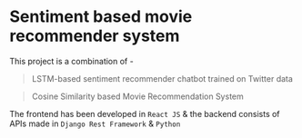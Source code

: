 # Sentiment based movie recommender system

This project is a combination of -
> LSTM-based sentiment recommender chatbot trained on Twitter data

> Cosine Similarity based Movie Recommendation System

The frontend has been developed in ```React JS``` & the backend consists of APIs made in ```Django Rest Framework``` & ```Python```

